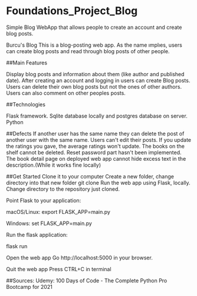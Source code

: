 # Foundations_Project_Blog
Simple Blog WebApp that allows people to create an account and create blog posts.

Burcu's Blog
This is a blog-posting web app. As the name ımplıes, users can create blog posts and read through blog posts of other people.

##Main Features

Display blog posts and information about them (like author and published date).
After creating an account and logging in users can create Blog posts.
Users can delete their own blog posts but not the ones of other authors.
Users can also comment on other peoples posts.

##Technologies

Flask framework.
Sqlite database locally and postgres database on server.
Python

##Defects
If another user has the same name they can delete the post of another user with the same name.
Users can't edit their posts.
If you update the ratings you gave, the average ratings won't update.
The books on the shelf cannot be deleted.
Reset password part hasn't been implemented.
The book detail page on deployed web app cannot hide excess text in the description.(While it works fine locally)

##Get Started
Clone it to your computer
Create a new folder, change directory into that new folder
git clone <repoURL>
Run the web app using Flask, locally.
Change directory to the repository just cloned.

Point Flask to your application:

macOS/Linux: export FLASK_APP=main.py

Windows: set FLASK_APP=main.py

Run the flask application:

flask run

Open the web app Go http://localhost:5000 in your browser.

Quit the web app Press CTRL+C in terminal

##Sources:
Udemy: 100 Days of Code - The Complete Python Pro Bootcamp for 2021
